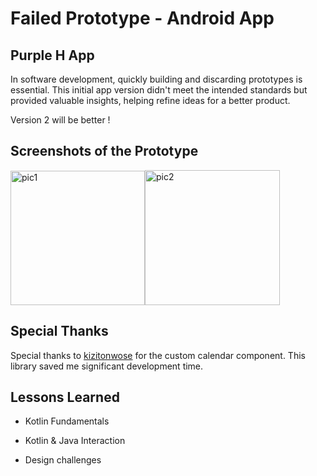 # Failed Prototype - Android App

## Purple H App

In software development, quickly building and discarding prototypes is essential. This initial app version didn't meet the intended standards but provided valuable insights, helping refine ideas for a better product.

Version 2 will be better !

## Screenshots of the Prototype

<img width="215" alt="pic1" src="https://github.com/user-attachments/assets/b3b92fdb-bff5-4587-b784-16c665a979b3"><img width="216" alt="pic2" src="https://github.com/user-attachments/assets/9ad3b68e-2ba6-4ceb-af87-b1dbe5cac6fa">

## Special Thanks

Special thanks to [kizitonwose](https://github.com/kizitonwose/Calendar?tab=readme-ov-file#step-2) for the custom calendar component. This library saved me significant development time. 

## Lessons Learned

- Kotlin Fundamentals

- Kotlin & Java Interaction

- Design challenges
